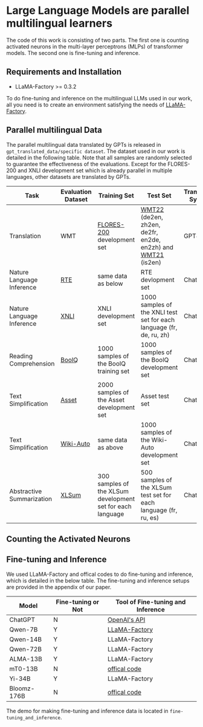 # Large Language Models are parallel multilingual learners
The code of this work is consisting of two parts. The first one is counting activated neurons in the multi-layer perceptrons (MLPs) of transformer models. The second one is fine-tuning and inference.

## Requirements and Installation
- LLaMA-Factory >= 0.3.2

To do fine-tuning and inference on the multilingual LLMs used in our work, all you need is to create an environment satisfying the needs of [LLaMA-Factory](https://github.com/hiyouga/LLaMA-Factory/tree/v0.3.2).

## Parallel multilingual Data
The parallel multilingual data translated by GPTs is released in ```gpt_translated_data/specific dataset```. The dataset used in our work is detailed in the following table. Note that all samples are randomly selected to guarantee the effectiveness of the evaluations. Except for the FLORES-200 and XNLI development set which is already parallel in multiple languages, other datasets are translated by GPTs. 

Task | Evaluation Dataset | Training Set | Test Set | Translation System
---|---|---|---|---
Translation | WMT | [FLORES-200](https://github.com/facebookresearch/flores/tree/main/flores200) development set | [WMT22](https://github.com/wmt-conference/wmt22-news-systems) (de2en, zh2en, de2fr, en2de, en2zh) and [WMT21](https://github.com/wmt-conference/wmt21-news-systems) (is2en) | GPT4
Nature Language Inference | [RTE](https://dl.fbaipublicfiles.com/glue/data/RTE.zip) | same data as below | RTE devlopment set | ChatGPT
Nature Language Inference | [XNLI](https://cims.nyu.edu/~sbowman/xnli/) | XNLI development set | 1000 samples of the XNLI test set for each language (fr, de, ru, zh) | ChatGPT
Reading Comprehension | [BoolQ](https://github.com/google-research-datasets/boolean-questions) | 1000 samples of the BoolQ training set | 1000 samples of the BoolQ development set | ChatGPT
Text Simplification | [Asset](https://github.com/facebookresearch/asset) | 2000 samples of the Asset development set | Asset test set | ChatGPT
Text Simplification | [Wiki-Auto](https://github.com/chaojiang06/wiki-auto/blob/master/wiki-auto/GEM2021/full_with_split/valid.tsv) | same data as above | 1000 samples of the Wiki-Auto development set | ChatGPT
Abstractive Summarization | [XLSum](https://github.com/csebuetnlp/xl-sum) | 300 samples of the XLSum development set for each language | 500 samples of the XLSum test set for each language (fr, ru, es) | ChatGPT

## Counting the Activated Neurons


## Fine-tuning and Inference
We used LLaMA-Factory and offical codes to do fine-tuning and inference, which is detailed in the below table. The fine-tuning and inference setups are provided in the appendix of our paper.

Model | Fine-tuning or Not | Tool of Fine-tuning and Inference
---|---|---
ChatGPT | N | [OpenAI's API](https://platform.openai.com/docs/api-reference)
Qwen-7B | Y | [LLaMA-Factory](https://github.com/hiyouga/LLaMA-Factory/tree/v0.3.2)
Qwen-14B | Y | LLaMA-Factory
Qwen-72B | Y | LLaMA-Factory
ALMA-13B | Y | LLaMA-Factory
mT0-13B | N | [offical code](https://huggingface.co/bigscience/mt0-xxl)
Yi-34B | Y | LLaMA-Factory
Bloomz-176B | N | [offical code](https://huggingface.co/bigscience/bloomz)

The demo for making fine-tuning and inference data is located in ```fine-tuning_and_inference```.

<!-- ## Citation
If this work is helpful for your research, please consider citing the following BibTeX entry.
```
``` -->
